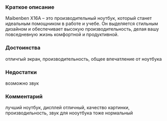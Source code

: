 ### **Краткое описание**
Maibenben X16A – это производительный ноутбук, который станет идеальным помощником в работе и учебе. Он выделяется стильным дизайном и обеспечивает высокую производительность, делая вашу повседневную жизнь комфортной и продуктивной.

### **Достоинства**
отличгый экран, производительность, общее впечатление от ноутбука

### **Недостатки**
возможно звук

### **Комментарий**
лучший ноутбук, дисплей отличный, качество картинки, производильность, звук для нооутбука тоже нормальный
